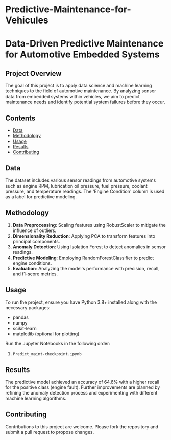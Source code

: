 # Predictive-Maintenance-for-Vehicules
# Data-Driven Predictive Maintenance for Automotive Embedded Systems

## Project Overview
The goal of this project is to apply data science and machine learning techniques to the field of automotive maintenance. By analyzing sensor data from embedded systems within vehicles, we aim to predict maintenance needs and identify potential system failures before they occur.

## Contents
- [Data](#data)
- [Methodology](#methodology)
- [Usage](#usage)
- [Results](#results)
- [Contributing](#contributing)
  

## Data
The dataset includes various sensor readings from automotive systems such as engine RPM, lubrication oil pressure, fuel pressure, coolant pressure, and temperature readings. The 'Engine Condition' column is used as a label for predictive modeling.

## Methodology
1. **Data Preprocessing**: Scaling features using RobustScaler to mitigate the influence of outliers.
2. **Dimensionality Reduction**: Applying PCA to transform features into principal components.
3. **Anomaly Detection**: Using Isolation Forest to detect anomalies in sensor readings.
4. **Predictive Modeling**: Employing RandomForestClassifier to predict engine conditions.
5. **Evaluation**: Analyzing the model's performance with precision, recall, and f1-score metrics.

## Usage
To run the project, ensure you have Python 3.8+ installed along with the necessary packages:
- pandas
- numpy
- scikit-learn
- matplotlib (optional for plotting)

Run the Jupyter Notebooks in the following order:
1. `Predict_maint-checkpoint.ipynb`


## Results
The predictive model achieved an accuracy of 64.6% with a higher recall for the positive class (engine fault). Further improvements are planned by refining the anomaly detection process and experimenting with different machine learning algorithms.

## Contributing
Contributions to this project are welcome. Please fork the repository and submit a pull request to propose changes.



